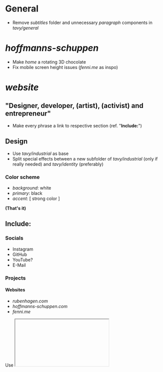 # General

- Remove *subtitles* folder and unnecessary *paragraph* components in *tavy/general*

# *hoffmanns-schuppen*

- Make *home* a rotating 3D chocolate
- Fix mobile screen height issues (*fenni.me* as inspo)

# *website*

## "Designer, developer, (artist), (activist) and entrepreneur"

- Make every phrase a link to respective section (ref. "**Include:**")

## Design

- Use *tavy/industrial* as base
- Split special effects between a new subfolder of *tavy/industrial* (only if really needed) and *tavy/identity* (preferably)

### Color scheme

- *background*: white
- *primary*: black
- *accent*: [ strong color ]

**(That's it)**

## Include:

### Socials

- Instagram
- GitHub
- YouTube?
- E-Mail

### Projects

#### Websites

- *rubenhagen.com*
- *hoffmanns-schuppen.com*
- *fenni.me*

Use <iframe> for every website project

#### Apps

- Presenter
- Counter
- Outfyx (with CTA)

#### Design

##### Tavy Design System

- Key wisdom
- Tavy Industrial (with components)
- Tavy Icons

##### Graphic Design

- Presentation Master 2 marketing campaign
- Hoffmann's Schuppen marketing campaign
- JuPa marketing campaign (sticker + election posters)

#### Dropshipping Business

#### Political activities

- JuPa
- Volt
- Hoffmann's Schuppen/SR

## URL structure:

- 

## Possible issues:

- Actuality problems, especially with images
- Accessibility and conflicts with other *rubenhagen.com* subsites
    - Where does *https://rubenhagen.com* lead/redirect?